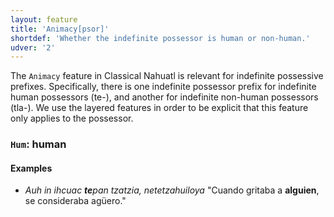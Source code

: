 ```yaml
---
layout: feature
title: 'Animacy[psor]'
shortdef: 'Whether the indefinite possessor is human or non-human.'
udver: '2'
---
```


The `Animacy` feature in Classical Nahuatl is relevant for indefinite possessive prefixes. Specifically, there is one indefinite possessor prefix for indefinite human possessors (te-), and another for indefinite non-human possessors (tla-). We use the layered features in order to be explicit that this feature only applies to the possessor.

### <a name="Hum">`Hum`</a>: human

#### Examples

* _Auh in ihcuac <b>te</b>pan tzatzia, netetzahuiloya_ "Cuando gritaba a <b>alguien</b>, se consideraba agüero."


<!-- Interlanguage links updated Po 11. listopadu 2024, 20:09:31 CET -->
